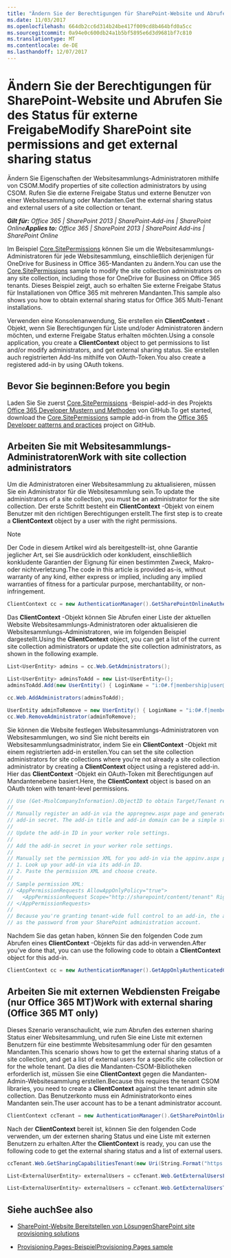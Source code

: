 ```yaml
---
title: "Ändern Sie der Berechtigungen für SharePoint-Website und Abrufen Sie des Status für externe Freigabe"
ms.date: 11/03/2017
ms.openlocfilehash: 664db2cc6d314b24be417f009cd8b464bfd0a5cc
ms.sourcegitcommit: 0a94e0c600db24a1b5bf5895e6d3d9681bf7c810
ms.translationtype: MT
ms.contentlocale: de-DE
ms.lasthandoff: 12/07/2017
---
```

# <a name="modify-sharepoint-site-permissions-and-get-external-sharing-status"></a><span data-ttu-id="1714e-102">Ändern Sie der Berechtigungen für SharePoint-Website und Abrufen Sie des Status für externe Freigabe</span><span class="sxs-lookup"><span data-stu-id="1714e-102">Modify SharePoint site permissions and get external sharing status</span></span>

<span data-ttu-id="1714e-103">Ändern Sie Eigenschaften der Websitesammlungs-Administratoren mithilfe von CSOM.</span><span class="sxs-lookup"><span data-stu-id="1714e-103">Modify properties of site collection administrators by using CSOM.</span></span> <span data-ttu-id="1714e-104">Rufen Sie die externe Freigabe Status und externe Benutzer von einer Websitesammlung oder Mandanten.</span><span class="sxs-lookup"><span data-stu-id="1714e-104">Get the external sharing status and external users of a site collection or tenant.</span></span>

<span data-ttu-id="1714e-105">_**Gilt für:** Office 365 | SharePoint 2013 | SharePoint-Add-ins | SharePoint Online_</span><span class="sxs-lookup"><span data-stu-id="1714e-105">_**Applies to:** Office 365 | SharePoint 2013 | SharePoint Add-ins | SharePoint Online_</span></span>

<span data-ttu-id="1714e-106">Im Beispiel [Core.SitePermissions](https://github.com/SharePoint/PnP/tree/dev/Scenarios/Core.SitePermissions) können Sie um die Websitesammlungs-Administratoren für jede Websitesammlung, einschließlich derjenigen für OneDrive for Business in Office 365-Mandanten zu ändern.</span><span class="sxs-lookup"><span data-stu-id="1714e-106">You can use the [Core.SitePermissions](https://github.com/SharePoint/PnP/tree/dev/Scenarios/Core.SitePermissions) sample to modify the site collection administrators on any site collection, including those for OneDrive for Business on Office 365 tenants.</span></span> <span data-ttu-id="1714e-107">Dieses Beispiel zeigt, auch so erhalten Sie externe Freigabe Status für Installationen von Office 365 mit mehreren Mandanten.</span><span class="sxs-lookup"><span data-stu-id="1714e-107">This sample also shows you how to obtain external sharing status for Office 365 Multi-Tenant installations.</span></span>

<span data-ttu-id="1714e-108">Verwenden eine Konsolenanwendung, Sie erstellen ein **ClientContext** -Objekt, wenn Sie Berechtigungen für Liste und/oder Administratoren ändern möchten, und externe Freigabe Status erhalten möchten.</span><span class="sxs-lookup"><span data-stu-id="1714e-108">Using a console application, you create a  **ClientContext** object to get permissions to list and/or modify administrators, and get external sharing status.</span></span> <span data-ttu-id="1714e-109">Sie erstellen auch registrierten Add-Ins mithilfe von OAuth-Token.</span><span class="sxs-lookup"><span data-stu-id="1714e-109">You also create a registered add-in by using OAuth tokens.</span></span>

## <a name="before-you-begin"></a><span data-ttu-id="1714e-110">Bevor Sie beginnen:</span><span class="sxs-lookup"><span data-stu-id="1714e-110">Before you begin</span></span>

<span data-ttu-id="1714e-111">Laden Sie Sie zuerst [Core.SitePermissions](https://github.com/SharePoint/PnP/tree/dev/Scenarios/Core.SitePermissions) -Beispiel-add-in des Projekts [Office 365 Developer Mustern und Methoden](https://github.com/SharePoint/PnP/tree/dev) von GitHub.</span><span class="sxs-lookup"><span data-stu-id="1714e-111">To get started, download the [Core.SitePermissions](https://github.com/SharePoint/PnP/tree/dev/Scenarios/Core.SitePermissions) sample add-in from the [Office 365 Developer patterns and practices](https://github.com/SharePoint/PnP/tree/dev) project on GitHub.</span></span>

## <a name="work-with-site-collection-administrators"></a><span data-ttu-id="1714e-112">Arbeiten Sie mit Websitesammlungs-Administratoren</span><span class="sxs-lookup"><span data-stu-id="1714e-112">Work with site collection administrators</span></span>

<span data-ttu-id="1714e-113">Um die Administratoren einer Websitesammlung zu aktualisieren, müssen Sie ein Administrator für die Websitesammlung sein.</span><span class="sxs-lookup"><span data-stu-id="1714e-113">To update the administrators of a site collection, you must be an administrator for the site collection.</span></span> <span data-ttu-id="1714e-114">Der erste Schritt besteht ein **ClientContext** -Objekt von einem Benutzer mit den richtigen Berechtigungen erstellt.</span><span class="sxs-lookup"><span data-stu-id="1714e-114">The first step is to create a  **ClientContext** object by a user with the right permissions.</span></span>

> [!NOTE] 
> <span data-ttu-id="1714e-115">Der Code in diesem Artikel wird als bereitgestellt-ist, ohne Garantie jeglicher Art, sei Sie ausdrücklich oder konkludent, einschließlich konkludente Garantien der Eignung für einen bestimmten Zweck, Makro- oder nichtverletzung.</span><span class="sxs-lookup"><span data-stu-id="1714e-115">The code in this article is provided as-is, without warranty of any kind, either express or implied, including any implied warranties of fitness for a particular purpose, merchantability, or non-infringement.</span></span>

```C#
ClientContext cc = new AuthenticationManager().GetSharePointOnlineAuthenticatedContextTenant(String.Format("https://{0}.sharepoint.com/sites/{1}", tenantName, siteName), String.Format("{0}@{1}.onmicrosoft.com", userName, tenantName), password); 
```

<span data-ttu-id="1714e-116">Das **ClientContext** -Objekt können Sie Abrufen einer Liste der aktuellen Website Websitesammlungs-Administratoren oder aktualisieren die Websitesammlungs-Administratoren, wie im folgenden Beispiel dargestellt.</span><span class="sxs-lookup"><span data-stu-id="1714e-116">Using the  **ClientContext** object, you can get a list of the current site collection administrators or update the site collection administrators, as shown in the following example.</span></span>

```C#
List<UserEntity> admins = cc.Web.GetAdministrators();

List<UserEntity> adminsToAdd = new List<UserEntity>();
adminsToAdd.Add(new UserEntity() { LoginName = "i:0#.f|membership|user@domain" });

cc.Web.AddAdministrators(adminsToAdd);

UserEntity adminToRemove = new UserEntity() { LoginName = "i:0#.f|membership|user@domain" };
cc.Web.RemoveAdministrator(adminToRemove);
```

<span data-ttu-id="1714e-117">Sie können die Website festlegen Websitesammlungs-Administratoren von Websitesammlungen, wo sind Sie nicht bereits ein Websitesammlungsadministrator, indem Sie ein **ClientContext** -Objekt mit einem registrierten add-in erstellen.</span><span class="sxs-lookup"><span data-stu-id="1714e-117">You can set the site collection administrators for site collections where you're not already a site collection administrator by creating a  **ClientContext** object using a registered add-in.</span></span> <span data-ttu-id="1714e-118">Hier das **ClientContext** -Objekt ein OAuth-Token mit Berechtigungen auf Mandantenebene basiert.</span><span class="sxs-lookup"><span data-stu-id="1714e-118">Here, the **ClientContext** object is based on an OAuth token with tenant-level permissions.</span></span>

```C#
// Use (Get-MsolCompanyInformation).ObjectID to obtain Target/Tenant realm: <guid>
//
// Manually register an add-in via the appregnew.aspx page and generate an add-in ID and 
// add-in secret. The add-in title and add-in domain can be a simple string like "MyAddin".
//
// Update the add-in ID in your worker role settings.
//
// Add the add-in secret in your worker role settings. 
//
// Manually set the permission XML for you add-in via the appinv.aspx page:
// 1. Look up your add-in via its add-in ID.
// 2. Paste the permission XML and choose create.
//
// Sample permission XML:
// <AppPermissionRequests AllowAppOnlyPolicy="true">
//   <AppPermissionRequest Scope="http://sharepoint/content/tenant" Right="FullControl" />
// </AppPermissionRequests>
//
// Because you're granting tenant-wide full control to an add-in, the add-in secret is as important
// as the password from your SharePoint administration account.
```
<span data-ttu-id="1714e-119">Nachdem Sie das getan haben, können Sie den folgenden Code zum Abrufen eines **ClientContext** -Objekts für das add-in verwenden.</span><span class="sxs-lookup"><span data-stu-id="1714e-119">After you've done that, you can use the following code to obtain a  **ClientContext** object for this add-in.</span></span>

```C#
ClientContext cc = new AuthenticationManager().GetAppOnlyAuthenticatedContext("https://tenantname-my.sharepoint.com/personal/user2", "<your tenant realm>", "<appID>", "<appsecret>");
```

## <a name="work-with-external-sharing-office-365-mt-only"></a><span data-ttu-id="1714e-120">Arbeiten Sie mit externen Webdiensten Freigabe (nur Office 365 MT)</span><span class="sxs-lookup"><span data-stu-id="1714e-120">Work with external sharing (Office 365 MT only)</span></span>

<span data-ttu-id="1714e-121">Dieses Szenario veranschaulicht, wie zum Abrufen des externen sharing Status einer Websitesammlung, und rufen Sie eine Liste mit externen Benutzern für eine bestimmte Websitesammlung oder für den gesamten Mandanten.</span><span class="sxs-lookup"><span data-stu-id="1714e-121">This scenario shows how to get the external sharing status of a site collection, and get a list of external users for a specific site collection or for the whole tenant.</span></span> <span data-ttu-id="1714e-122">Da dies die Mandanten-CSOM-Bibliotheken erforderlich ist, müssen Sie eine **ClientContext** gegen die Mandanten-Admin-Websitesammlung erstellen.</span><span class="sxs-lookup"><span data-stu-id="1714e-122">Because this requires the tenant CSOM libraries, you need to create a  **ClientContext** against the tenant admin site collection.</span></span> <span data-ttu-id="1714e-123">Das Benutzerkonto muss ein Administratorkonto eines Mandanten sein.</span><span class="sxs-lookup"><span data-stu-id="1714e-123">The user account has to be a tenant administrator account.</span></span>

```C#
ClientContext ccTenant = new AuthenticationManager().GetSharePointOnlineAuthenticatedContextTenant(String.Format("https://{0}-admin.sharepoint.com/", tenantName), String.Format("{0}@{1}.onmicrosoft.com", userName, tenantName), password);
```

<span data-ttu-id="1714e-124">Nach der **ClientContext** bereit ist, können Sie den folgenden Code verwenden, um der externen sharing Status und eine Liste mit externen Benutzern zu erhalten.</span><span class="sxs-lookup"><span data-stu-id="1714e-124">After the  **ClientContext** is ready, you can use the following code to get the external sharing status and a list of external users.</span></span>

```C#
ccTenant.Web.GetSharingCapabilitiesTenant(new Uri(String.Format("https://{0}.sharepoint.com/sites/{1}", tenantName, siteName)))

List<ExternalUserEntity> externalUsers = ccTenant.Web.GetExternalUsersForSiteTenant(new Uri(String.Format("https://{0}.sharepoint.com/sites/{1}", tenantName, siteName)));

List<ExternalUserEntity> externalUsers = ccTenant.Web.GetExternalUsersTenant();

```

## <a name="see-also"></a><span data-ttu-id="1714e-125">Siehe auch</span><span class="sxs-lookup"><span data-stu-id="1714e-125">See also</span></span>
<span data-ttu-id="1714e-126"><a name="bk_addresources"> </a></span><span class="sxs-lookup"><span data-stu-id="1714e-126"></span></span>

- [<span data-ttu-id="1714e-127">SharePoint-Website Bereitstellen von Lösungen</span><span class="sxs-lookup"><span data-stu-id="1714e-127">SharePoint site provisioning solutions</span></span>](sharepoint-site-provisioning-solutions.md)
    
- [<span data-ttu-id="1714e-128">Provisioning.Pages-Beispiel</span><span class="sxs-lookup"><span data-stu-id="1714e-128">Provisioning.Pages sample</span></span>](https://github.com/SharePoint/PnP/tree/dev/Scenarios/Provisioning.Pages)
